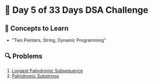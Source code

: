 # 🌼 Day 5 of 33 Days DSA Challenge

## 📘 Concepts to Learn
- "Two Pointers, String, Dynamic Programming"

## 🔍 Problems
1. [Longest Palindromic Subsequence](https://leetcode.com/problems/longest-palindromic-subsequence/)
2. [Palindromic Substrings](https://leetcode.com/problems/palindromic-substrings/)
